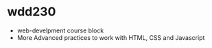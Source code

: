 # wdd230
- web-develpment course block
- More Advanced practices to work with HTML, CSS and Javascript
